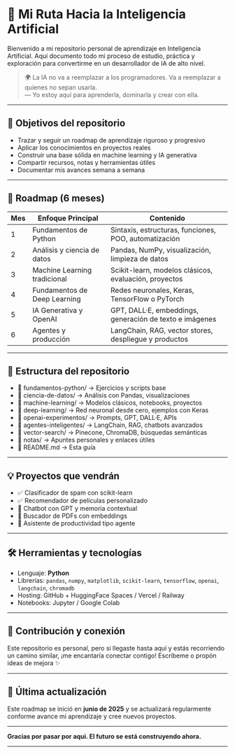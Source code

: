 # 🚀 Mi Ruta Hacia la Inteligencia Artificial

Bienvenido a mi repositorio personal de aprendizaje en Inteligencia Artificial. Aquí documento todo mi proceso de estudio, práctica y exploración para convertirme en un desarrollador de IA de alto nivel.

> 🌍 La IA no va a reemplazar a los programadores. Va a reemplazar a quienes no sepan usarla.  
> — Yo estoy aquí para aprenderla, dominarla y crear con ella.

---

## 📌 Objetivos del repositorio

- Trazar y seguir un roadmap de aprendizaje riguroso y progresivo
- Aplicar los conocimientos en proyectos reales
- Construir una base sólida en machine learning y IA generativa
- Compartir recursos, notas y herramientas útiles
- Documentar mis avances semana a semana

---

## 📆 Roadmap (6 meses)

| Mes | Enfoque Principal | Contenido |
|-----|-------------------|-----------|
| 1   | Fundamentos de Python | Sintaxis, estructuras, funciones, POO, automatización |
| 2   | Análisis y ciencia de datos | Pandas, NumPy, visualización, limpieza de datos |
| 3   | Machine Learning tradicional | Scikit-learn, modelos clásicos, evaluación, proyectos |
| 4   | Fundamentos de Deep Learning | Redes neuronales, Keras, TensorFlow o PyTorch |
| 5   | IA Generativa y OpenAI | GPT, DALL·E, embeddings, generación de texto e imágenes |
| 6   | Agentes y producción | LangChain, RAG, vector stores, despliegue y productos |

---

## 🧠 Estructura del repositorio

- 📁 fundamentos-python/ → Ejercicios y scripts base
- 📁 ciencia-de-datos/ → Análisis con Pandas, visualizaciones
- 📁 machine-learning/ → Modelos clásicos, notebooks, proyectos
- 📁 deep-learning/ → Red neuronal desde cero, ejemplos con Keras
- 📁 openai-experimentos/ → Prompts, GPT, DALL·E, APIs
- 📁 agentes-inteligentes/ → LangChain, RAG, chatbots avanzados
- 📁 vector-search/ → Pinecone, ChromaDB, búsquedas semánticas
- 📁 notas/ → Apuntes personales y enlaces útiles
- 📄 README.md → Esta guía


---

## 💡 Proyectos que vendrán

- ✅ Clasificador de spam con scikit-learn
- ✅ Recomendador de películas personalizado
- 🔄 Chatbot con GPT y memoria contextual
- 🔄 Buscador de PDFs con embeddings
- 🔄 Asistente de productividad tipo agente

---

## 🛠️ Herramientas y tecnologías

- Lenguaje: **Python**
- Librerías: `pandas`, `numpy`, `matplotlib`, `scikit-learn`, `tensorflow`, `openai`, `langchain`, `chromadb`
- Hosting: GitHub + HuggingFace Spaces / Vercel / Railway
- Notebooks: Jupyter / Google Colab

---

## 🤝 Contribución y conexión

Este repositorio es personal, pero si llegaste hasta aquí y estás recorriendo un camino similar, ¡me encantaría conectar contigo! Escríbeme o propón ideas de mejora ✨

---

## 📢 Última actualización

Este roadmap se inició en **junio de 2025** y se actualizará regularmente conforme avance mi aprendizaje y cree nuevos proyectos.

---

**Gracias por pasar por aquí. El futuro se está construyendo ahora.**

---
